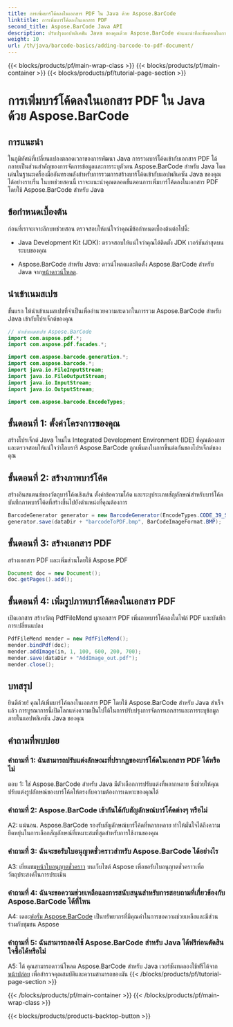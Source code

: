 ```yaml
---
title: การเพิ่มบาร์โค้ดลงในเอกสาร PDF ใน Java ด้วย Aspose.BarCode
linktitle: การเพิ่มบาร์โค้ดลงในเอกสาร PDF
second_title: Aspose.BarCode Java API
description: ปรับปรุงแอปพลิเคชัน Java ของคุณด้วย Aspose.BarCode คำแนะนำทีละขั้นตอนในการเพิ่มบาร์โค้ดลงในเอกสาร PDF
weight: 10
url: /th/java/barcode-basics/adding-barcode-to-pdf-document/
---
```


{{< blocks/products/pf/main-wrap-class >}}
{{< blocks/products/pf/main-container >}}
{{< blocks/products/pf/tutorial-page-section >}}

# การเพิ่มบาร์โค้ดลงในเอกสาร PDF ใน Java ด้วย Aspose.BarCode

## การแนะนำ

ในภูมิทัศน์ที่เปลี่ยนแปลงตลอดเวลาของการพัฒนา Java การรวมบาร์โค้ดเข้ากับเอกสาร PDF ได้กลายเป็นส่วนสำคัญของการจัดการข้อมูลและการระบุตัวตน Aspose.BarCode สำหรับ Java โดดเด่นในฐานะเครื่องมืออันทรงพลังสำหรับการรวมการสร้างบาร์โค้ดเข้ากับแอปพลิเคชัน Java ของคุณได้อย่างราบรื่น ในบทช่วยสอนนี้ เราจะแนะนำคุณตลอดขั้นตอนการเพิ่มบาร์โค้ดลงในเอกสาร PDF โดยใช้ Aspose.BarCode สำหรับ Java

## ข้อกำหนดเบื้องต้น

ก่อนที่เราจะเจาะลึกบทช่วยสอน ตรวจสอบให้แน่ใจว่าคุณมีข้อกำหนดเบื้องต้นต่อไปนี้:

- Java Development Kit (JDK): ตรวจสอบให้แน่ใจว่าคุณได้ติดตั้ง JDK เวอร์ชันล่าสุดบนระบบของคุณ

-  Aspose.BarCode สำหรับ Java: ดาวน์โหลดและติดตั้ง Aspose.BarCode สำหรับ Java จาก[หน้าดาวน์โหลด](https://releases.aspose.com/barcode/java/).

## นำเข้าเนมสเปซ

ขั้นแรก ให้นำเข้าเนมสเปซที่จำเป็นเพื่ออำนวยความสะดวกในการรวม Aspose.BarCode สำหรับ Java เข้ากับโปรเจ็กต์ของคุณ

```java
// นำเข้าเนมสเปซ Aspose.BarCode
import com.aspose.pdf.*;
import com.aspose.pdf.facades.*;

import com.aspose.barcode.generation.*;
import com.aspose.barcode.*;
import java.io.FileInputStream;
import java.io.FileOutputStream;
import java.io.InputStream;
import java.io.OutputStream;

import com.aspose.barcode.EncodeTypes;
```

## ขั้นตอนที่ 1: ตั้งค่าโครงการของคุณ

สร้างโปรเจ็กต์ Java ใหม่ใน Integrated Development Environment (IDE) ที่คุณต้องการ และตรวจสอบให้แน่ใจว่าไลบรารี Aspose.BarCode ถูกเพิ่มลงในการขึ้นต่อกันของโปรเจ็กต์ของคุณ

## ขั้นตอนที่ 2: สร้างภาพบาร์โค้ด

สร้างอินสแตนซ์ของวัตถุบาร์โค้ดเชิงเส้น ตั้งค่าข้อความโค้ด และระบุประเภทสัญลักษณ์สำหรับบาร์โค้ด บันทึกภาพบาร์โค้ดที่สร้างขึ้นไปยังตำแหน่งที่คุณต้องการ

```java
BarcodeGenerator generator = new BarcodeGenerator(EncodeTypes.CODE_39_STANDARD, "1234567");
generator.save(dataDir + "barcodeToPDF.bmp", BarCodeImageFormat.BMP);
```

## ขั้นตอนที่ 3: สร้างเอกสาร PDF

สร้างเอกสาร PDF และเพิ่มส่วนโดยใช้ Aspose.PDF

```java
Document doc = new Document();
doc.getPages().add();
```

## ขั้นตอนที่ 4: เพิ่มรูปภาพบาร์โค้ดลงในเอกสาร PDF

เปิดเอกสาร สร้างวัตถุ PdfFileMend ผูกเอกสาร PDF เพิ่มภาพบาร์โค้ดลงในไฟล์ PDF และบันทึกการเปลี่ยนแปลง

```java
PdfFileMend mender = new PdfFileMend();
mender.bindPdf(doc);
mender.addImage(in, 1, 100, 600, 200, 700);
mender.save(dataDir + "AddImage_out.pdf");
mender.close();
```

## บทสรุป

ยินดีด้วย! คุณได้เพิ่มบาร์โค้ดลงในเอกสาร PDF โดยใช้ Aspose.BarCode สำหรับ Java สำเร็จแล้ว การบูรณาการนี้เปิดโลกแห่งความเป็นไปได้ในการปรับปรุงการจัดการเอกสารและการระบุข้อมูลภายในแอปพลิเคชัน Java ของคุณ

## คำถามที่พบบ่อย

### คำถามที่ 1: ฉันสามารถปรับแต่งลักษณะที่ปรากฏของบาร์โค้ดในเอกสาร PDF ได้หรือไม่

ตอบ 1: ใช่ Aspose.BarCode สำหรับ Java มีตัวเลือกการปรับแต่งที่หลากหลาย ซึ่งช่วยให้คุณปรับแต่งรูปลักษณ์ของบาร์โค้ดให้ตรงกับความต้องการเฉพาะของคุณได้

### คำถามที่ 2: Aspose.BarCode เข้ากันได้กับสัญลักษณ์บาร์โค้ดต่างๆ หรือไม่

A2: แน่นอน. Aspose.BarCode รองรับสัญลักษณ์บาร์โค้ดที่หลากหลาย ทำให้มั่นใจได้ถึงความยืดหยุ่นในการเลือกสัญลักษณ์ที่เหมาะสมที่สุดสำหรับการใช้งานของคุณ

### คำถามที่ 3: ฉันจะขอรับใบอนุญาตชั่วคราวสำหรับ Aspose.BarCode ได้อย่างไร

 A3: เยี่ยมชม[หน้าใบอนุญาตชั่วคราว](https://purchase.aspose.com/temporary-license/) บนเว็บไซต์ Aspose เพื่อขอรับใบอนุญาตชั่วคราวเพื่อวัตถุประสงค์ในการประเมิน

### คำถามที่ 4: ฉันจะขอความช่วยเหลือและการสนับสนุนสำหรับการสอบถามที่เกี่ยวข้องกับ Aspose.BarCode ได้ที่ไหน

 A4: เดอะ[ฟอรั่ม Aspose.BarCode](https://forum.aspose.com/c/barcode/13) เป็นทรัพยากรที่มีคุณค่าในการขอความช่วยเหลือและมีส่วนร่วมกับชุมชน Aspose

### คำถามที่ 5: ฉันสามารถลองใช้ Aspose.BarCode สำหรับ Java ได้ฟรีก่อนตัดสินใจซื้อได้หรือไม่

 A5: ได้ คุณสามารถดาวน์โหลด Aspose.BarCode สำหรับ Java เวอร์ชันทดลองใช้ฟรีได้จาก[หน้าปล่อย](https://releases.aspose.com/) เพื่อสำรวจคุณสมบัติและความสามารถของมัน
{{< /blocks/products/pf/tutorial-page-section >}}

{{< /blocks/products/pf/main-container >}}
{{< /blocks/products/pf/main-wrap-class >}}

{{< blocks/products/products-backtop-button >}}
